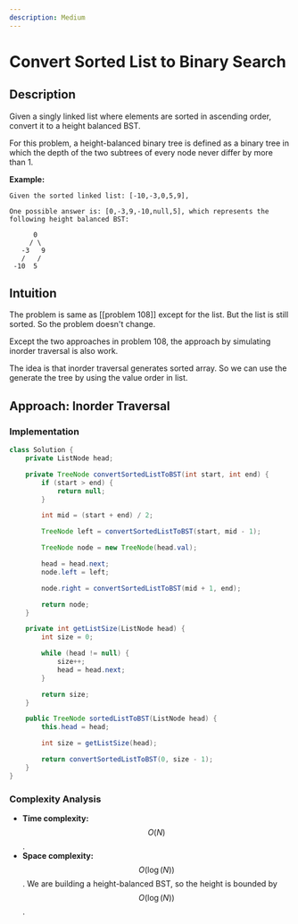 ```yaml
---
description: Medium
---
```


# Convert Sorted List to Binary Search

## Description

Given a singly linked list where elements are sorted in ascending order, convert it to a height balanced BST.

For this problem, a height-balanced binary tree is defined as a binary tree in which the depth of the two subtrees of every node never differ by more than 1.

**Example:**

```text
Given the sorted linked list: [-10,-3,0,5,9],

One possible answer is: [0,-3,9,-10,null,5], which represents the following height balanced BST:

      0
     / \
   -3   9
   /   /
 -10  5
```

## Intuition

The problem is same as [[problem 108]] except for the list. But the list is still sorted. So the
problem doesn't change.

Except the two approaches in problem 108, the approach by simulating inorder traversal is also work.

The idea is that inorder traversal generates sorted array. So we can use the generate the tree by
using the value order in list.

## Approach: Inorder Traversal

### Implementation

```java
class Solution {
    private ListNode head;

    private TreeNode convertSortedListToBST(int start, int end) {
        if (start > end) {
            return null;
        }

        int mid = (start + end) / 2;

        TreeNode left = convertSortedListToBST(start, mid - 1);

        TreeNode node = new TreeNode(head.val);

        head = head.next;
        node.left = left;

        node.right = convertSortedListToBST(mid + 1, end);

        return node;
    }

    private int getListSize(ListNode head) {
        int size = 0;

        while (head != null) {
            size++;
            head = head.next;
        }

        return size;
    }

    public TreeNode sortedListToBST(ListNode head) {
        this.head = head;

        int size = getListSize(head);

        return convertSortedListToBST(0, size - 1);
    }
}
```

### Complexity Analysis

* **Time complexity:** $$O(N)$$.
* **Space complexity:** $$O(\log(N))$$. We are building a height-balanced BST, so the height is
  bounded by $$O(\log(N))$$.
